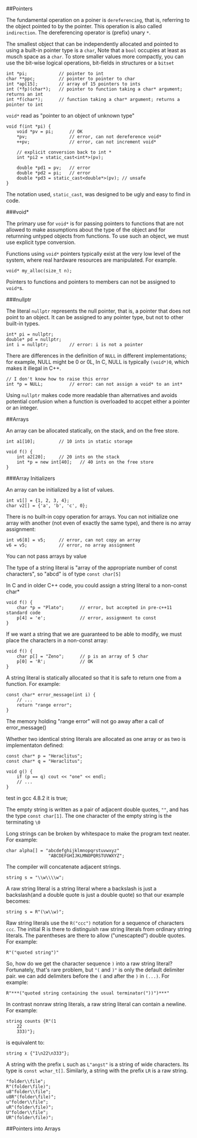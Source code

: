 ##Pointers

The fundamental operation on a poiner is `dereferencing`, that is, referring to the object pointed to by the pointer. This operation is also called `indirection`. The dereferencing operator is (prefix) unary `*`.

The smallest object that can be independently allocated and pointed to using a built-in pointer type is a `char`, Note that a `bool` occupies at least as musch space as a `char`. To store smaller values more compactly, you can use the bit-wise logical operations, bit-fields in structures or a `bitset`

	int *pi;			// pointer to int
	char **ppc;			// pointer to pointer to char
	int *ap[15];		// array of 15 pointers to ints
	int (*fp)(char*);	// pointer to function taking a char* argument; returns an int
	int *f(char*);		// function taking a char* argument; returns a pointer to int

`void*` read as "pointer to an object of unknown type"

	void f(int *pi) {
		void *pv = pi;		// OK
		*pv;				// error, can not dereference void*
		++pv;				// error, can not increment void*

		// explicit conversion back to int *
		int *pi2 = static_cast<int*>(pv);

		double *pd1 = pv;	// error
		double *pd2 = pi;	// error
		double *pd3 = static_cast<double*>(pv);	// unsafe
	}

The notation used, `static_cast`, was designed to be ugly and easy to find in code.

###void*

The primary use for `void*` is for passing pointers to functions that are not allowed to make assumptions about the type of the object and for returnning untyped objects from functions. To use such an object, we must use explicit type conversion.

Functions using `void*` pointers typically exist at the very low level of the system, where real hardware resources are manipulated. For example.

	void* my_alloc(size_t n);

Pointers to functions and pointers to members can not be assigned to `void*`s.

###nullptr

The literal `nullptr` represents the null pointer, that is, a pointer that does not point to an object. It can be assigned to any pointer type, but not to other built-in types.

	int* pi = nullptr;
	double* pd = nullptr;
	int i = nullptr;		// error: i is not a pointer

There are differences in the definition of `NULL` in different implementations; for example, NULL might be 0 or 0L, In C, NULL is typically `(void*)0`, which makes it illegal in C++.

	// I don't know how to raise this error
	int *p = NULL;			// error: can not assign a void* to an int*

Using `nullptr` makes code more readable than alternatives and avoids potential confusion when a function is overloaded to accpet either a pointer or an integer.

##Arrays

An array can be allocated statically, on the stack, and on the free store.

	int a1[10];			// 10 ints in static storage

	void f() {
		int a2[20];		// 20 ints on the stack
		int *p = new int[40];	// 40 ints on the free store
	}

###Array Initializers

An array can be initialized by a list of values.

	int v1[] = {1, 2, 3, 4};
	char v2[] = {'a', 'b', 'c', 0};

There is no built-in copy operation for arrays. You can not initialize one array with another (not even of exactly the same type), and there is no array assignment:

	int v6[8] = v5;		// error, can not copy an array
	v6 = v5;			// error, no array assignment

You can not pass arrays by value

The type of a string literal is "array of the appropriate number of const characters", so "abcd" is of type `const char[5]`

In C and in older C++ code, you could assign a string literal to a non-const char*

	void f() {
		char *p = "Plato";		// error, but accepted in pre-c++11 standard code
		p[4] = 'e';				// error, assignment to const
	}

If we want a string that we are guaranteed to be able to modify, we must place the characters in a non-const array:

	void f() {
		char p[] = "Zeno";		// p is an array of 5 char
		p[0] = 'R';				// OK
	}

A string literal is statically allocated so that it is safe to return one from a function. For example:

	const char* error_message(int i) {
		// ...
		return "range error";
	}

The memory holding "range error" will not go away after a call of error_message()

Whether two identical string literals are allocated as one array or as two is implementaton defined:

	const char* p = "Heraclitus";
	const char* q = "Heraclitus";

	void g() {
		if (p == q) cout << "one" << endl;
		// ...
	}

test in gcc 4.8.2 it is true;

The empty string is written as a pair of adjacent double quotes, `""`, and has the type `const char[1]`. The one character of the empty string is the terminating `\0`

Long strings can be broken by whitespace to make the program text neater. For example:

	char alpha[] = "abcdefghijklmnopqrstuvwxyz"
					"ABCDEFGHIJKLMNOPQRSTUVWXYZ";

The compiler will concatenate adjacent strings.

	string s = "\\w\\\\w";

A raw string literal is a string literal where a backslash is just a backslash(and a double quote is just a double quote) so that our example becomes:

	string s = R"(\w\\w)";

Raw string literals use the `R("ccc")` notation for a sequence of characters `ccc`. The initial R is there to distinguish raw string literals from ordinary string literals. The parentheses are there to allow ("unescapted") double quotes. For example:

	R"("quoted string")"

So, how do we get the character sequence `)` into a raw string literal? Fortunately, that's rare problem, but `"(` and `)"` is only the default delimiter pair. we can add delimiters before the `(` and after the `)` in `(...)`. For example:
	
	R"***("quoted string containing the usual terminator("))")***"

In contrast nonraw string literals, a raw string literal can contain a newline. For example:

	string counts {R"(1
		22
		333)"};

is equivalent to:

	string x {"1\n22\n333"};

A string with the prefix `L` such as `L"angst"` is a string of wide characters. Its type is `const wchar_t[]`. Similarly, a string with the prefix `LR` is a raw string.

	"folder\\file";
	R"(folder\file)";
	u8"folder\\file";
	u8R"(folder\file)";
	u"folder\\file";
	uR"(folder\file)";
	U"folder\\file";
	UR"(folder\file)";

##Pointers into Arrays


